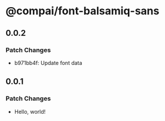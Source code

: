 # @compai/font-balsamiq-sans

## 0.0.2

### Patch Changes

- b971bb4f: Update font data

## 0.0.1

### Patch Changes

- Hello, world!
